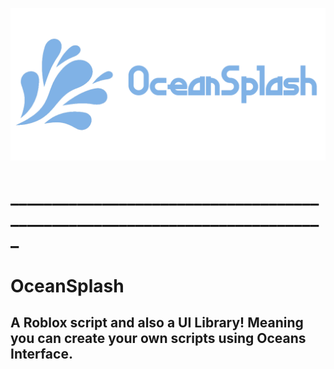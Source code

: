 ![alt](https://raw.githubusercontent.com/Zearish/OceanSplash/refs/heads/main/Splash.png)
# ___________________________________________________________________________
# OceanSplash
## A Roblox script and also a UI Library! Meaning you can create your own scripts using Oceans Interface.
